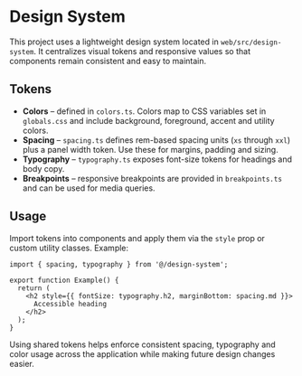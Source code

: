 # Design System

This project uses a lightweight design system located in `web/src/design-system`.
It centralizes visual tokens and responsive values so that components remain
consistent and easy to maintain.

## Tokens

- **Colors** – defined in `colors.ts`. Colors map to CSS variables set in
  `globals.css` and include background, foreground, accent and utility colors.
- **Spacing** – `spacing.ts` defines rem-based spacing units (`xs` through
  `xxl`) plus a panel width token. Use these for margins, padding and sizing.
- **Typography** – `typography.ts` exposes font-size tokens for headings and
  body copy.
- **Breakpoints** – responsive breakpoints are provided in `breakpoints.ts` and
  can be used for media queries.

## Usage

Import tokens into components and apply them via the `style` prop or custom
utility classes. Example:

```tsx
import { spacing, typography } from '@/design-system';

export function Example() {
  return (
    <h2 style={{ fontSize: typography.h2, marginBottom: spacing.md }}>
      Accessible heading
    </h2>
  );
}
```

Using shared tokens helps enforce consistent spacing, typography and color usage
across the application while making future design changes easier.
